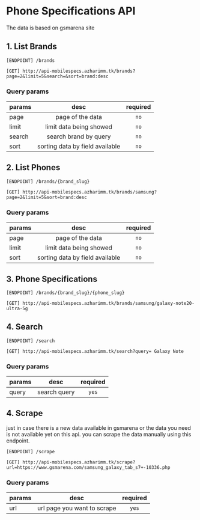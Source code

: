 # Phone Specifications API
The data is based on gsmarena site
## 1. List Brands
```
[ENDPOINT] /brands
```
```
[GET] http://api-mobilespecs.azharimm.tk/brands?page=2&limit=5&search=&sort=brand:desc
```
### Query params
| params        | desc | required |
| --------------- |:---------:|:---------:|
| page | page of the data | `no` |
| limit | limit data being showed | `no` |
| search | search brand by query | `no` |
| sort | sorting data by field available | `no` |

## 2. List Phones
```
[ENDPOINT] /brands/{brand_slug}
```
```
[GET] http://api-mobilespecs.azharimm.tk/brands/samsung?page=2&limit=5&sort=brand:desc
```
### Query params
| params        | desc | required |
| --------------- |:---------:|:---------:|
| page | page of the data | `no` |
| limit | limit data being showed | `no` |
| sort | sorting data by field available | `no` |

## 3. Phone Specifications
```
[ENDPOINT] /brands/{brand_slug}/{phone_slug}
```
```
[GET] http://api-mobilespecs.azharimm.tk/brands/samsung/galaxy-note20-ultra-5g
```

## 4. Search
```
[ENDPOINT] /search
```
```
[GET] http://api-mobilespecs.azharimm.tk/search?query= Galaxy Note
```
### Query params
| params        | desc | required |
| --------------- |:---------:|:---------:|
| query | search query | `yes` |

## 4. Scrape
just in case there is a new data available in gsmarena or the data you need is not available yet on this api. you can scrape the data manually using this endpoint.
```
[ENDPOINT] /scrape
```
```
[GET] http://api-mobilespecs.azharimm.tk/scrape?url=https://www.gsmarena.com/samsung_galaxy_tab_s7+-10336.php
```
### Query params
| params        | desc | required |
| --------------- |:---------:|:---------:|
| url | url page you want to scrape | `yes` |

